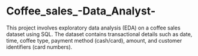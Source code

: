 # Coffee_sales_-Data_Analyst-
This project involves exploratory data analysis (EDA) on a coffee sales dataset using SQL. The dataset contains transactional details such as date, time, coffee type, payment method (cash/card), amount, and customer identifiers (card numbers).
